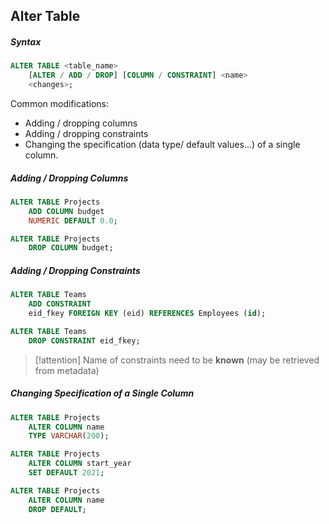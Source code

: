 ## Alter Table

##### Syntax

```sql
ALTER TABLE <table_name>
	[ALTER / ADD / DROP] [COLUMN / CONSTRAINT] <name>
	<changes>;
```

Common modifications:
- Adding / dropping columns
- Adding / dropping constraints
- Changing the specification (data type/ default values...) of a single column.

##### Adding / Dropping Columns

```sql
ALTER TABLE Projects 
	ADD COLUMN budget 
	NUMERIC DEFAULT 0.0;

ALTER TABLE Projects 
	DROP COLUMN budget;
```

##### Adding / Dropping Constraints

```sql
ALTER TABLE Teams 
	ADD CONSTRAINT
	eid_fkey FOREIGN KEY (eid) REFERENCES Employees (id);

ALTER TABLE Teams 
	DROP CONSTRAINT eid_fkey;
```

>[!attention]
> Name of constraints need to be **known** (may be retrieved from metadata)

##### Changing Specification of a Single Column

```sql
ALTER TABLE Projects 
	ALTER COLUMN name 
	TYPE VARCHAR(200);
```

```sql
ALTER TABLE Projects 
	ALTER COLUMN start_year 
	SET DEFAULT 2021;
```

```sql
ALTER TABLE Projects 
	ALTER COLUMN name 
	DROP DEFAULT;

```